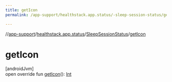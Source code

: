 ```yaml
---
title: getIcon
permalink: /app-support/healthstack.app.status/-sleep-session-status/get-icon.html

---
```

//[app-support](/app-support.html)/[healthstack.app.status](../index.html)/[SleepSessionStatus](index.html)/[getIcon](get-icon.html)



# getIcon



[androidJvm]\
open override fun [getIcon](get-icon.html)(): [Int](https://kotlinlang.org/api/latest/jvm/stdlib/kotlin/-int/index.html)




